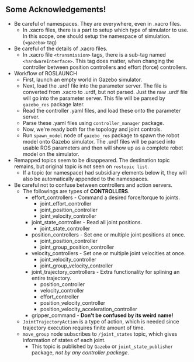 ## Some Acknowledgements!
* Be careful of namespaces. They are everywhere, even in .xacro files.
    * In .xacro files, there is a part to setup which type of simulator to use. In this scope, one should setup the namespace of simulation. (`<gazebo>` tag)
* Be careful of the details of .xacro files.
    * In .xacro file `<transmission>` tags, there is a sub-tag named `<hardwareInterface>`. This tag does matter, when changing the controller between position controllers and effort (force) controllers.
* Workflow of ROSLAUNCH
    * First, launch an empty world in Gazebo simulator.
    * Next, load the .urdf file into the parameter server. The file is converted from .xacro to .urdf, but not parsed. Just the raw .urdf file will go into the parameter server. This file will be parsed by `gazebo_ros` package later.
    * Read the controller .yaml files, and load these onto the parameter server.
    * Parse these .yaml files using `controller_manager` package.
    * Now, we're ready both for the topology and joint controls.
    * Run `spawn_model` node of `gazebo_ros` package to spawn the robot model onto Gazebo simulator. The .urdf files will be parsed into usable ROS parameters and then will show up as a complete robot model on the simulator.
* Remapped topics seem to be disappeared. The destination topic remains, but original topic is not seen on `rostopic list`.
    * If a topic (or namespace) had subsidiary elements below it, they will also be automatically appended to the namespaces.
* Be careful not to confuse between controllers and action servers.
    * The followings are types of **CONTROLLERS**.
        * effort_controllers - Command a desired force/torque to joints.
            * joint_effort_controller
            * joint_position_controller
            * joint_velocity_controller
        * joint_state_controller - Read all joint positions.
            * joint_state_controller
        * position_controllers - Set one or multiple joint positions at once.
            * joint_position_controller
            * joint_group_position_controller
        * velocity_controllers - Set one or multiple joint velocities at once.
            * joint_velocity_controller
            * joint_group_velocity_controller
        * joint_trajectory_controllers - Extra functionality for splining an entire trajectory.
            * position_controller
            * velocity_controller
            * effort_controller
            * position_velocity_controller
            * position_velocity_acceleration_controller
        * gripper_command - **Don't be confused by its weird name!**
    * `JointTrajectoryAction` is a type of action, which is needed since trajectory execution requires finite amount of time.
    * `move_group` node subscribes to `/joint_states` topic, which gives information of states of each joint.
        * This topic is published by `Gazebo` or `joint_state_publisher` package, *not by any controller packege*.